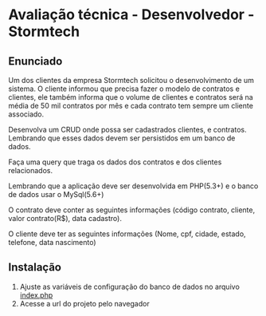 # Avaliação técnica - Desenvolvedor - Stormtech

## Enunciado

Um dos clientes da empresa Stormtech solicitou o desenvolvimento de um sistema. O cliente informou que precisa fazer o modelo de contratos e clientes, ele também informa que o volume de clientes e contratos será na média de 50 mil contratos por mês e cada contrato tem sempre um cliente associado.

Desenvolva um CRUD onde possa ser cadastrados clientes, e contratos. Lembrando que esses dados devem ser persistidos em um banco de dados.

Faça uma query que traga os dados dos contratos e dos clientes relacionados.

Lembrando que a aplicação deve ser desenvolvida em PHP(5.3+) e o banco de dados usar o MySql(5.6+)

O contrato deve conter as seguintes informações (código contrato, cliente, valor contrato(R$), data cadastro).

O cliente deve ter as seguintes informações (Nome, cpf, cidade, estado, telefone, data nascimento)

## Instalação

1. Ajuste as variáveis de configuração do banco de dados no arquivo [index.php](https://github.com/willystadnick/stormtech-teste/blob/master/index.php#L12-L15)
2. Acesse a url do projeto pelo navegador

